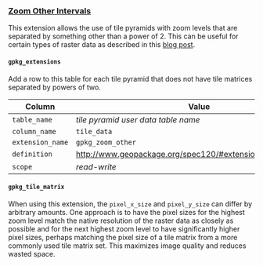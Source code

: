 ### [Zoom Other Intervals](http://www.geopackage.org/spec120/#extension_zoom_other_intervals)
This extension allows the use of tile pyramids with zoom levels that are separated by something other than a power of 2. This can be useful for certain types of raster data as described in this [blog post](http://geopackage.blogspot.com/2015/11/powers-of-two-scale-sets.html).

#### `gpkg_extensions`
Add a row to this table for each tile pyramid that does not have tile matrices separated by powers of two.

| Column        | Value           |
| ------------- |-------------|
| `table_name`  | _tile pyramid user data table name_ |
| `column_name` | `tile_data`|
| `extension_name` | `gpkg_zoom_other` |
| `definition`  | http://www.geopackage.org/spec120/#extension_geometry_types |
| `scope`   | _read-write_  |

#### `gpkg_tile_matrix` 
When using this extension, the `pixel_x_size` and `pixel_y_size` can differ by arbitrary amounts. One approach is to have the pixel sizes for the highest zoom level match the native resolution of the raster data as closely as possible and for the next highest zoom level to have significantly higher pixel sizes, perhaps matching the pixel size of a tile matrix from a more commonly used tile matrix set. This maximizes image quality and reduces wasted space.


